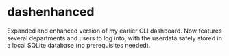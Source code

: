 # dashenhanced
Expanded and enhanced version of my earlier CLI dashboard. Now features several departments and users to log into, with the userdata safely stored in a local SQLite database (no prerequisites needed).
